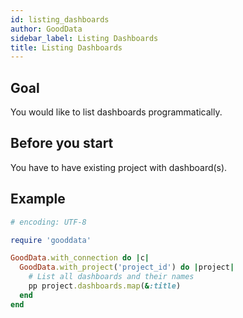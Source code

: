 ```yaml
---
id: listing_dashboards
author: GoodData
sidebar_label: Listing Dashboards
title: Listing Dashboards
---
```


Goal
-------

You would like to list dashboards programmatically.

Before you start
-------------

You have to have existing project with dashboard(s).

Example
--------


```ruby
# encoding: UTF-8

require 'gooddata'

GoodData.with_connection do |c|
  GoodData.with_project('project_id') do |project|
    # List all dashboards and their names
    pp project.dashboards.map(&:title)
  end
end
```
